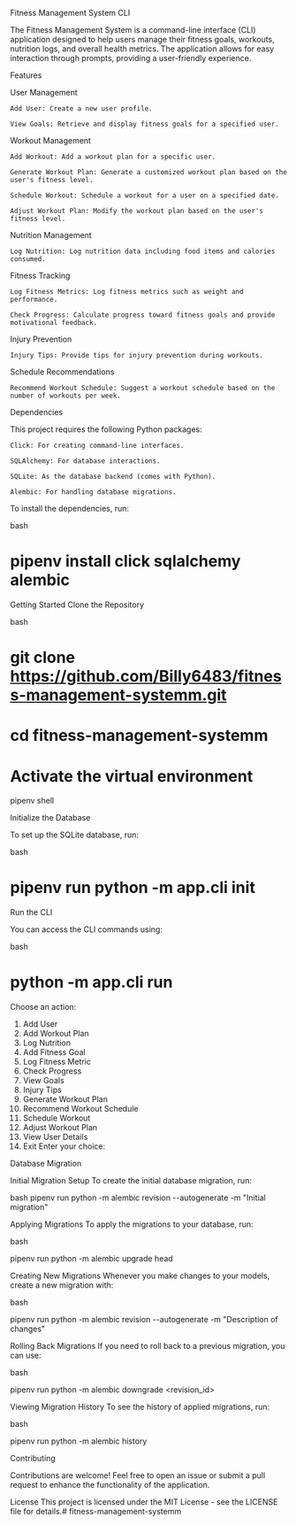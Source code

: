 Fitness Management System CLI

The Fitness Management System is a command-line interface (CLI) application designed to help users manage their fitness goals, workouts, nutrition logs, and overall health metrics. The application allows for easy interaction through prompts, providing a user-friendly experience.

Features

User Management

    Add User: Create a new user profile.

    View Goals: Retrieve and display fitness goals for a specified user.

Workout Management

    Add Workout: Add a workout plan for a specific user.

    Generate Workout Plan: Generate a customized workout plan based on the user's fitness level.

    Schedule Workout: Schedule a workout for a user on a specified date.

    Adjust Workout Plan: Modify the workout plan based on the user's fitness level.

Nutrition Management

    Log Nutrition: Log nutrition data including food items and calories consumed.

Fitness Tracking

    Log Fitness Metrics: Log fitness metrics such as weight and performance.

    Check Progress: Calculate progress toward fitness goals and provide motivational feedback.

Injury Prevention

    Injury Tips: Provide tips for injury prevention during workouts.

Schedule Recommendations

    Recommend Workout Schedule: Suggest a workout schedule based on the number of workouts per week.

Dependencies

This project requires the following Python packages:

    Click: For creating command-line interfaces.

    SQLAlchemy: For database interactions.

    SQLite: As the database backend (comes with Python).

    Alembic: For handling database migrations.

To install the dependencies, run:

bash

# pipenv install click sqlalchemy alembic

Getting Started
Clone the Repository

bash

# git clone https://github.com/Billy6483/fitness-management-systemm.git

# cd fitness-management-systemm 

# Activate the virtual environment

pipenv shell

 
Initialize the Database

To set up the SQLite database, run:

bash

# pipenv run python -m app.cli init

Run the CLI

You can access the CLI commands using:

bash

# python -m app.cli run
 
 
Choose an action:
1. Add User
2. Add Workout Plan
3. Log Nutrition
4. Add Fitness Goal
5. Log Fitness Metric
6. Check Progress
7. View Goals
8. Injury Tips
9. Generate Workout Plan
10. Recommend Workout Schedule
11. Schedule Workout
12. Adjust Workout Plan
13. View User Details
 0.  Exit
Enter your choice: 


Database Migration

Initial Migration Setup
To create the initial database migration, run:

bash
pipenv run python -m alembic revision --autogenerate -m "Initial migration"

Applying Migrations
To apply the migrations to your database, run:

bash

pipenv run python -m alembic upgrade head

Creating New Migrations
Whenever you make changes to your models, create a new migration with:

bash

 pipenv run python -m alembic revision --autogenerate -m "Description of changes"

 Rolling Back Migrations
If you need to roll back to a previous migration, you can use:

bash

 pipenv run python -m alembic downgrade <revision_id>

Viewing Migration History
To see the history of applied migrations, run:

bash

 pipenv run python -m alembic history





Contributing

Contributions are welcome! Feel free to open an issue or submit a pull request to enhance the functionality of the application.

License
This project is licensed under the MIT License - see the LICENSE file for details.# fitness-management-systemm

